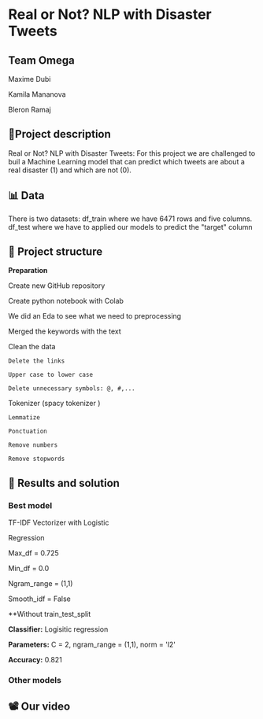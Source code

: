 # Real or Not? NLP with Disaster Tweets
## Team Omega
Maxime Dubi

Kamila Mananova

Bleron Ramaj

## 📑Project description 
Real or Not? NLP with Disaster Tweets: For this project we are challenged to buil a Machine Learning model that can predict which tweets are about a real disaster (1) and which are not (0). 

## 📊 Data 
There is two datasets:
  df_train where we have 6471 rows and five columns.
  df_test where we have to applied our models to predict the "target" column
  
## 🎯 Project structure
**Preparation**

Create new GitHub repository

Create python notebook with Colab

We did an Eda to see what we need to preprocessing

  Merged the keywords with the text
  
  
  Clean the data
  
    Delete the links
    
    Upper case to lower case
    
    Delete unnecessary symbols: @, #,...
    
    
    
  Tokenizer (spacy tokenizer )
  
    Lemmatize
    
    Ponctuation
    
    Remove numbers
    
    Remove stopwords
    


## 🧾 Results and solution

### Best model

TF-IDF Vectorizer with Logistic

Regression

  Max_df = 0.725
  
  Min_df = 0.0
  
  Ngram_range = (1,1)
  
  Smooth_idf = False
  
**Without train_test_split

**Classifier:** Logisitic regression

**Parameters:** C = 2, ngram_range = (1,1), norm = 'l2'

**Accuracy:** 0.821


### Other models

## 📽️ Our video 
